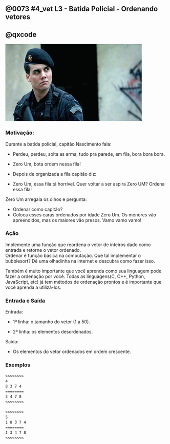 ## @0073 #4_vet L3 - Batida Policial - Ordenando vetores
## @qxcode

![](capa.jpg)

### Motivação:

Durante a batida policial, capitão Nascimento fala:  

*   Perdeu, perdeu, solta as arma, tudo pra parede, em fila, bora bora bora.  
    
*   Zero Um, bota ordem nessa fila!
*   Depois de organizada a fila capitão diz:
*   Zero Um, essa fila tá horrível. Quer voltar a ser aspira Zero UM? Ordena essa fila!

Zero Um arregala os olhos e pergunta:  

*   Ordenar como capitão?
*   Coloca esses caras ordenados por idade Zero Um. Os menores vão apreendidos, mas os maiores vão presos. Vamo vamo vamo!  

### Ação

Implemente uma função que reordena o vetor de inteiros dado como entrada e retorne o vetor ordenado.  
Ordenar é função básica na computação. Que tal implementar o bubblesort? Dê uma olhadinha na internet e descubra como fazer isso.  
  
Também é muito importante que você aprenda como sua linguagem pode fazer a ordenação por você. Todas as linguagens(C, C++, Python, JavaScript, etc) já tem métodos de ordenação prontos e é importante que você aprenda a utilizá-los.  

### Entrada e Saída

Entrada:

*   1ª linha: o tamanho do vetor (1 a 50).
    
*   2ª linha: os elementos desordenados.

Saída:

*   Os elementos do vetor ordenados em ordem crescente.

### Exemplos

```
>>>>>>>>
4
8 3 7 4
========
3 4 7 8
<<<<<<<<

>>>>>>>>
5  
1 8 3 7 4
========
1 3 4 7 8
<<<<<<<<
```

<!---
>>>>>>>> 01
5
6 -3 10 9 1
========
-3 1 6 9 10
<<<<<<<<

>>>>>>>> 02
6
3 3 1 1 0 2
========
0 1 1 2 3 3
<<<<<<<<
--->